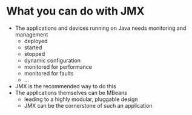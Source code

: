 # What you can do with JMX

- The applications and devices running on Java needs monitoring and management
  - deployed
  - started
  - stopped
  - dynamic configuration
  - monitored for performance
  - monitored for faults
  - ...
- JMX is the recommended way to do this
- The applications themselves can be MBeans
  - leading to a highly modular, pluggable design
  - JMX can be the cornerstone of such an application
